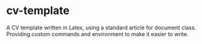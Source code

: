 # cv-template
A CV template written in Latex, using a standard article for document class. Providing custom commands and environment to make it easier to write.
